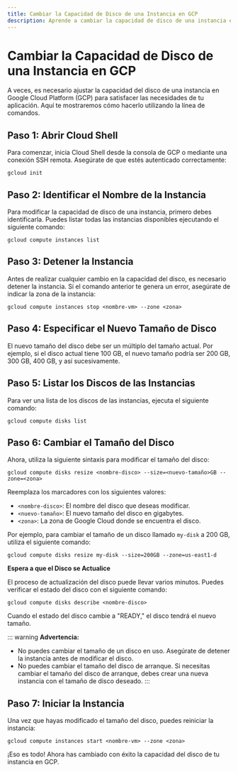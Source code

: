```yaml
---
title: Cambiar la Capacidad de Disco de una Instancia en GCP
description: Aprende a cambiar la capacidad de disco de una instancia en Google Cloud Platform (GCP) utilizando la línea de comandos.
---
```


# Cambiar la Capacidad de Disco de una Instancia en GCP

A veces, es necesario ajustar la capacidad del disco de una instancia en Google Cloud Platform (GCP) para satisfacer las necesidades de tu aplicación. Aquí te mostraremos cómo hacerlo utilizando la línea de comandos.

## Paso 1: Abrir Cloud Shell

Para comenzar, inicia Cloud Shell desde la consola de GCP o mediante una conexión SSH remota. Asegúrate de que estés autenticado correctamente:

```shell
gcloud init
```

## Paso 2: Identificar el Nombre de la Instancia

Para modificar la capacidad de disco de una instancia, primero debes identificarla. Puedes listar todas las instancias disponibles ejecutando el siguiente comando:

```shell
gcloud compute instances list
```

## Paso 3: Detener la Instancia

Antes de realizar cualquier cambio en la capacidad del disco, es necesario detener la instancia. Si el comando anterior te genera un error, asegúrate de indicar la zona de la instancia:

```shell
gcloud compute instances stop <nombre-vm> --zone <zona>
```

## Paso 4: Especificar el Nuevo Tamaño de Disco

El nuevo tamaño del disco debe ser un múltiplo del tamaño actual. Por ejemplo, si el disco actual tiene 100 GB, el nuevo tamaño podría ser 200 GB, 300 GB, 400 GB, y así sucesivamente.

## Paso 5: Listar los Discos de las Instancias

Para ver una lista de los discos de las instancias, ejecuta el siguiente comando:

```shell
gcloud compute disks list
```

## Paso 6: Cambiar el Tamaño del Disco

Ahora, utiliza la siguiente sintaxis para modificar el tamaño del disco:

```shell
gcloud compute disks resize <nombre-disco> --size=<nuevo-tamaño>GB --zone=<zona>
```

Reemplaza los marcadores con los siguientes valores:

- `<nombre-disco>`: El nombre del disco que deseas modificar.
- `<nuevo-tamaño>`: El nuevo tamaño del disco en gigabytes.
- `<zona>`: La zona de Google Cloud donde se encuentra el disco.

Por ejemplo, para cambiar el tamaño de un disco llamado `my-disk` a 200 GB, utiliza el siguiente comando:

```shell
gcloud compute disks resize my-disk --size=200GB --zone=us-east1-d
```

**Espera a que el Disco se Actualice**

El proceso de actualización del disco puede llevar varios minutos. Puedes verificar el estado del disco con el siguiente comando:

```shell
gcloud compute disks describe <nombre-disco>
```

Cuando el estado del disco cambie a "READY," el disco tendrá el nuevo tamaño.

::: warning **Advertencia:**
- No puedes cambiar el tamaño de un disco en uso. Asegúrate de detener la instancia antes de modificar el disco.
- No puedes cambiar el tamaño del disco de arranque. Si necesitas cambiar el tamaño del disco de arranque, debes crear una nueva instancia con el tamaño de disco deseado.
:::

## Paso 7: Iniciar la Instancia

Una vez que hayas modificado el tamaño del disco, puedes reiniciar la instancia:

```shell
gcloud compute instances start <nombre-vm> --zone <zona>
```

¡Eso es todo! Ahora has cambiado con éxito la capacidad del disco de tu instancia en GCP.

<Autor 
  imagen="https://avatars.githubusercontent.com/u/91748598?v=4" 
  nombre="Raul Mauricio Uñate Castro" 
  rol="Desarrollador Full Stack"
  git="https://github.com/rmunate"
/>